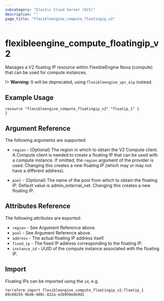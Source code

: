 ```yaml
---
subcategory: "Elastic Cloud Server (ECS)"
description: ""
page_title: "flexibleengine_compute_floatingip_v2"
---
```


# flexibleengine_compute_floatingip_v2

Manages a V2 floating IP resource within FlexibleEngine Nova (compute)
that can be used for compute instances.

!> **Warning:** It will be deprecated, using `flexibleengine_vpc_eip` instead.

## Example Usage

```hcl
resource "flexibleengine_compute_floatingip_v2" "floatip_1" {
}
```

## Argument Reference

The following arguments are supported:

* `region` - (Optional) The region in which to obtain the V2 Compute client.
    A Compute client is needed to create a floating IP that can be used with
    a compute instance. If omitted, the `region` argument of the provider
    is used. Changing this creates a new floating IP (which may or may not
    have a different address).

* `pool` - (Optional) The name of the pool from which to obtain the floating
    IP. Default value is admin_external_net. Changing this creates a new floating IP.

## Attributes Reference

The following attributes are exported:

* `region` - See Argument Reference above.
* `pool` - See Argument Reference above.
* `address` - The actual floating IP address itself.
* `fixed_ip` - The fixed IP address corresponding to the floating IP.
* `instance_id` - UUID of the compute instance associated with the floating IP.

## Import

Floating IPs can be imported using the `id`, e.g.

```shell
terraform import flexibleengine_compute_floatingip_v2.floatip_1 89c60255-9bd6-460c-822a-e2b959ede9d2
```
